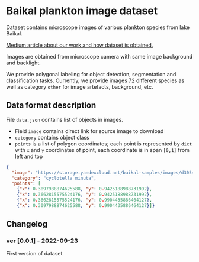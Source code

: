 # Baikal plankton image dataset
Dataset contains microscope images of various plankton species from lake Baikal.


[Medium article about our work and how dataset is obtained.](https://medium.com/yandex/surveying-the-microogranisms-of-lake-baikal-an-open-project-by-maritimeai-and-yandex-cloud-83999a4def36)


Images are obtained from microscope camera with same image background and backlight.

We provide polygonal labeling for object detection, segmentation and classification tasks.
Currently, we provide images 72 different species as well as category `other` for image artefacts, background, etc.

<!-- 
Full list of classes:

<summary>

* cladocera
* daphnia longispina
* epischura baikalensis nauplii stage 1
* epischura baikalensis copepoda stage 4
* bosmina longirostris adult
* epischura baikalensis copepoda stage 1
* epischura baikalensis egg
* cyclops baicalensis copepoda 2 stage
* epischura baikalensis copepoda stage 2
* epischura baikalensis nauplii stage 5
* cyclops kolensis copepoda stage 1-2
* epischura baikalensis nauplii
* eggs
* gastropus stylifer
* keratella quadrata with egg
* pinus seed
* filamentous algae
* epischura baikalensis copepoda stage 3
* epischura baikalensis nauplii stage 4
* macrohectopus branickii
* keratella cochlearis
* synchaeta stylata
* collotheca mutabilis without egg
* epischura baikalensis copepoda
* synedra acus
* keratella quadrata without egg
* cyclotella minuta
* notholca grandis without egg
* collotheca
* cyclops kolensis copepoda stage 3
* epischura baikalensis adult female
* rotifera
* cyclops kolensis male
* cyclops kolensis nauplii stage 5-6
* dinobryon sociale
* cyclops kolensis nauplii stage 3-4
* conochilus unicornis
* collotheca mutabilis with egg
* cyclops kolensis nauplii stage 1-2
* cyclopidae
* bosmina longispina young
* keratella cochlearis with egg
* notholca squamula
* synchaeta prominula
* harpacticella inopinata
* spirogyra
* filinia terminalis without egg
* synchaeta grandis
* epischura baikalensis nauplii stage 6
* algae
* asterionella formosa
* cyclops copepoda stage
* kellicottia longispina with egg
* polyarthra vulgaris
* kellicottia longispina without egg
* epischura baikalensis adult male
* vorticella
* epischura baikalensis nauplii stage 3
* asplanchna priodonta priodonta
* copepoda
* epischura baikalensis nauplii stage 2
* notholca intermedia without egg
* cyclops kolensis copepoda stage 5
* cyclops kolensis copepoda stage 4
* synchaeta
* epischura baikalensis copepoda stage 5
* other
* epischura baikalensis
* keratella cochlearis without egg
* bosmina longirostris young
* cladocera egg
* filinia terminalis with egg
* synchaeta pachypoda

</summary>
 -->
 
## Data format description

File `data.json` contains list of objects in images.
* Field `image` contains direct link for source image to download
* `category` contains object class
* `points` is a list of polygon coordinates; each point is represented by `dict` with `x` and `y` coordinates of point, each coordinate is in span `[0,1]` from left and top
```json
{
  "image": "https://storage.yandexcloud.net/baikal-samples/images/d30543d7-4881-4160-8c25-f014dddeffa4-New2/d07053cd-77ef-4410-8b4f-27607b24977f-21-09-14-12-57-27.jpg", 
  "category": "cyclotella minuta", 
  "points": [
    {"x": 0.3097988874625588, "y": 0.9425188988731992},
    {"x": 0.3662815575524176, "y": 0.9425188988731992}, 
    {"x": 0.3662815575524176, "y": 0.9904435886464127}, 
    {"x": 0.3097988874625588, "y": 0.9904435886464127}]}
```

## Changelog

### ver [0.0.1] - 2022-09-23
First version of dataset

